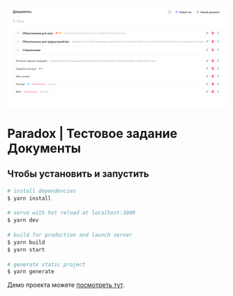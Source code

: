 ![alt text](https://github.com/doston-adilov/Paradox/blob/main/preview.png?raw=true)

# Paradox | Тестовое задание Документы

## Чтобы установить и запустить

```bash
# install dependencies
$ yarn install

# serve with hot reload at localhost:3000
$ yarn dev

# build for production and launch server
$ yarn build
$ yarn start

# generate static project
$ yarn generate
```

Демо проекта можете [посмотреть тут](http://paradox.seven.tj).
